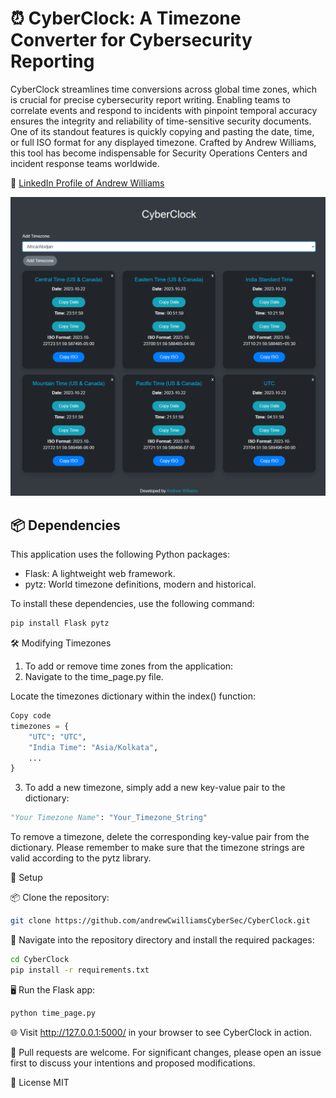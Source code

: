 # ⏰ CyberClock: A Timezone Converter for Cybersecurity Reporting

CyberClock streamlines time conversions across global time zones, which is crucial for precise cybersecurity report writing. Enabling teams to correlate events and respond to incidents with pinpoint temporal accuracy ensures the integrity and reliability of time-sensitive security documents. One of its standout features is quickly copying and pasting the date, time, or full ISO format for any displayed timezone. Crafted by Andrew Williams, this tool has become indispensable for Security Operations Centers and incident response teams worldwide.

🔗 [LinkedIn Profile of Andrew Williams](https://www.linkedin.com/in/andrew-c-williams/)

![CyberClock Screenshot](https://github.com/andrewCwilliamsCyberSec/CyberClock/blob/main/dashboard_screenshot.PNG)


## 📦 Dependencies

This application uses the following Python packages:

- Flask: A lightweight web framework.
- pytz: World timezone definitions, modern and historical.

To install these dependencies, use the following command:

```bash
pip install Flask pytz
```

🛠️ Modifying Timezones
1. To add or remove time zones from the application:
2. Navigate to the time_page.py file.

Locate the timezones dictionary within the index() function:
```python
Copy code
timezones = {
    "UTC": "UTC",
    "India Time": "Asia/Kolkata",
    ...
}
```
3. To add a new timezone, simply add a new key-value pair to the dictionary:
```python
"Your Timezone Name": "Your_Timezone_String"
```

To remove a timezone, delete the corresponding key-value pair from the dictionary.
Please remember to make sure that the timezone strings are valid according to the pytz library.


🚀 Setup

📦 Clone the repository:
```bash
git clone https://github.com/andrewCwilliamsCyberSec/CyberClock.git
```

🔧 Navigate into the repository directory and install the required packages:
```bash
cd CyberClock
pip install -r requirements.txt
```

🖥️ Run the Flask app:
```bash
python time_page.py
```

🌐 Visit http://127.0.0.1:5000/ in your browser to see CyberClock in action.

🙌 Pull requests are welcome.
For significant changes, please open an issue first to discuss your intentions and proposed modifications.

📜 License
MIT
